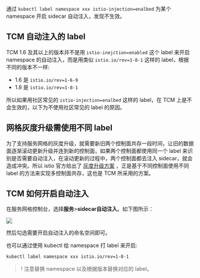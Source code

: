 通过 `kubectl label namespace xxx istio-injection=enalbed` 为某个 namespace 开启 sidecar 自动注入，发现不生效。

## TCM 自动注入的 label

TCM 1.6 及其以上的版本并不是用 `istio-inejction=enabled` 这个 label 来开启 namespace 的自动注入，而是用类似 `istio.io/rev=1-8-1` 这样的 label，根据不同的版本不一样:

- 1.6 是 `istio.io/rev=1-6-9`
- 1.8 是 `istio.io/rev=1-8-1`

所以如果用社区常见的 `istio-injection=enalbed` 这样的 label，在 TCM 上是不会生效的，以下为不使用社区常见的 label 的原因。

## 网格灰度升级需使用不同 label

为了支持服务网格的灰度升级，就需要新旧两个控制面共存一段时间，让旧的数据面逐渐滚动更新升级并连到新的控制面，如果两个控制面都使用同一个 label 来识别是否需要自动注入，在滚动更新的过程中，两个控制面都去注入 sidecar，就会造成冲突。所以 istio 官方给出了 [灰度升级方案](https://istio.io/latest/docs/setup/upgrade/canary/#data-plane) ，正是基于不同控制面使用不同 label 的方法来实现多控制面共存，这也是 TCM 所采用的方案。

## TCM 如何开启自动注入

在服务网格控制台，选择**服务**>**sidecar自动注入**。如下图所示：

![](https://qcloudimg.tencent-cloud.cn/raw/a14a84e23be6e5b209315700ce2146ef.png)

然后勾选需要开启自动注入的命名空间即可。

也可以通过使用 kubectl 给 namespace 打 label 来开启:

```bash
kubectl label namespace xxx istio.io/rev=1-8-1
```

>! 注意替换 namespace 以及根据版本替换对应的 label。
